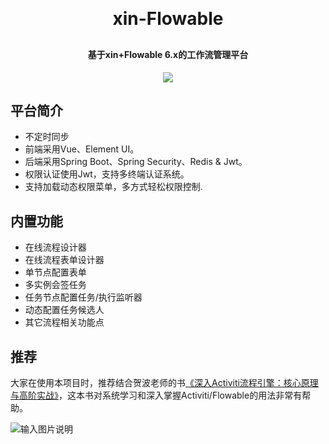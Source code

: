 
<h1 align="center" style="margin: 30px 0 30px; font-weight: bold;">xin-Flowable</h1>
<h4 align="center">基于xin+Flowable 6.x的工作流管理平台</h4>
<p align="center">
	<a href="https://gitee.com/tony2y/xin-flowable/stargazers"><img src="https://gitee.com/tony2y/xin-flowable/badge/star.svg?theme=dark?theme=dark"></a>
</p>

## 平台简介



- 不定时同步
- 前端采用Vue、Element UI。
- 后端采用Spring Boot、Spring Security、Redis & Jwt。
- 权限认证使用Jwt，支持多终端认证系统。
- 支持加载动态权限菜单，多方式轻松权限控制.

## 内置功能

- 在线流程设计器
- 在线流程表单设计器
- 单节点配置表单
- 多实例会签任务
- 任务节点配置任务/执行监听器
- 动态配置任务候选人
- 其它流程相关功能点



## 推荐
大家在使用本项目时，推荐结合贺波老师的书[《深入Activiti流程引擎：核心原理与高阶实战》](https://item.m.jd.com/product/13928958.html?gx=RnAomTM2bmCImZxDqYAkVCoIHuIYVqc)，这本书对系统学习和深入掌握Activiti/Flowable的用法非常有帮助。

![输入图片说明](https://foruda.gitee.com/images/1699658576150803044/9bdfb7f1_2042292.png "")

